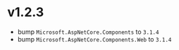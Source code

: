# v1.2.3

- bump `Microsoft.AspNetCore.Components` to `3.1.4`
- bump `Microsoft.AspNetCore.Components.Web` to `3.1.4`
